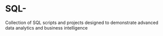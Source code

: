 # SQL-
Collection of SQL scripts and projects designed to demonstrate advanced data analytics and business intelligence
